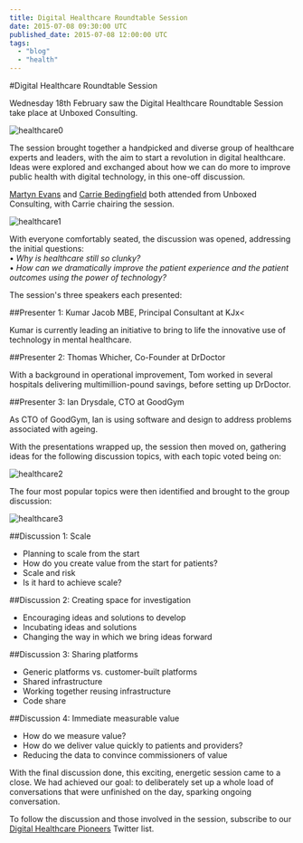 ```yaml
---
title: Digital Healthcare Roundtable Session
date: 2015-07-08 09:30:00 UTC
published_date: 2015-07-08 12:00:00 UTC
tags:
  - "blog"
  - "health"
---
```


#Digital Healthcare Roundtable Session

Wednesday 18th February saw the Digital Healthcare Roundtable Session take place at Unboxed Consulting.

![healthcare0](http://i1291.photobucket.com/albums/b548/grammccram/DSC01779_zpsd4fmmo16.jpg)

The session brought together a handpicked and diverse group of healthcare experts and leaders, with the aim to start a revolution in digital healthcare. Ideas were explored and exchanged about how we can do more to improve public health with digital technology, in this one-off discussion.

[Martyn Evans](http://www.unboxedconsulting.com/people/martyn-evans) and [Carrie Bedingfield](http://www.unboxedconsulting.com/people/carrie-bedingfield) both attended from Unboxed Consulting, with Carrie chairing the session.

![healthcare1](http://i1291.photobucket.com/albums/b548/grammccram/Screen%20Shot%202015-02-24%20at%2011.51.23_zpskt1lvghp.png)

With everyone comfortably seated, the discussion was opened, addressing the initial questions:<br/>
• <i>Why is healthcare still so clunky?</i><br/>
• <i>How can we dramatically improve the patient experience and the patient outcomes using the power of technology?</i>

The session's three speakers each presented:<br/>

##Presenter 1: Kumar Jacob MBE, Principal Consultant at KJx<

Kumar is currently leading an initiative to bring to life the innovative use of technology in mental healthcare.

##Presenter 2: Thomas Whicher, Co-Founder at DrDoctor

With a background in operational improvement, Tom worked in several hospitals delivering multimillion-pound savings, before setting up DrDoctor.<br/>

##Presenter 3: Ian Drysdale, CTO at GoodGym

As CTO of GoodGym, Ian is using software and design to address problems associated with ageing.

With the presentations wrapped up, the session then moved on, gathering ideas for the following discussion topics, with each topic voted being on:

![healthcare2](http://i1291.photobucket.com/albums/b548/grammccram/Screen%20Shot%202015-02-24%20at%2013.08.52_zpsr1tnaers.png)

The four most popular topics were then identified and brought to the group discussion:

![healthcare3](http://i1291.photobucket.com/albums/b548/grammccram/Screen%20Shot%202015-02-24%20at%2017.12.36_zps6x8herpg.png)

##Discussion 1: Scale

- Planning to scale from the start
- How do you create value from the start for patients?
- Scale and risk
- Is it hard to achieve scale?

##Discussion 2: Creating space for investigation

- Encouraging ideas and solutions to develop
- Incubating ideas and solutions
- Changing the way in which we bring ideas forward

##Discussion 3: Sharing platforms

- Generic platforms vs. customer-built platforms
- Shared infrastructure
- Working together reusing infrastructure
- Code share

##Discussion 4: Immediate measurable value

- How do we measure value?
- How do we deliver value quickly to patients and providers?
- Reducing the data to convince commissioners of value

With the final discussion done, this exciting, energetic session came to a close. We had achieved our goal: to deliberately set up a whole load of conversations that were unfinished on the day, sparking ongoing conversation.

To follow the discussion and those involved in the session, subscribe to our [Digital Healthcare Pioneers](https://twitter.com/Ubxd/lists/digital-health-pioneers1) Twitter list.
